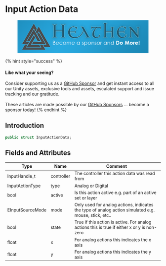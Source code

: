 # Input Action Data

<figure><img src="../../../.gitbook/assets/512x128 Sponsor Banner.png" alt="Become a sponsor and Do More"><figcaption></figcaption></figure>

{% hint style="success" %}
#### Like what your seeing?

Consider supporting us as a [GitHub Sponsor](../../../become-a-sponsor.md) and get instant access to all our Unity assets, exclusive tools and assets, escalated support and issue tracking and our gratitude.\
\
These articles are made possible by our [GitHub Sponsors](https://github.com/sponsors/heathen-engineering) ... become a sponsor today!
{% endhint %}

## Introduction

```csharp
public struct InputActionData;
```

## Fields and Attributes

| Type             | Name       | Comment                                                                                              |
| ---------------- | ---------- | ---------------------------------------------------------------------------------------------------- |
| InputHandle\_t   | controller | The controller this action data was read from                                                        |
| InputActionType  | type       | Analog or Digital                                                                                    |
| bool             | active     | Is this action active e.g. part of an active set or layer                                            |
| EInputSourceMode | mode       | Only used for analog actions, indicates the type of analog action simulated e.g. mouse, stick, etc.. |
| bool             | state      | True if this action is active. For analog actions this is true if either x or y is non-zero          |
| float            | x          | For analog actions this indicates the x axis                                                         |
| float            | y          | For analog actions this indicates the y axis                                                         |

